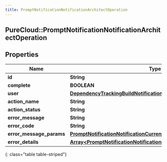 ```yaml
---
title: PromptNotificationNotificationArchitectOperation
---
```

## PureCloud::PromptNotificationNotificationArchitectOperation

## Properties

|Name | Type | Description | Notes|
|------------ | ------------- | ------------- | -------------|
| **id** | **String** |  | [optional] |
| **complete** | **BOOLEAN** |  | [optional] |
| **user** | [**DependencyTrackingBuildNotificationNotificationUser**](DependencyTrackingBuildNotificationNotificationUser.html) |  | [optional] |
| **action_name** | **String** |  | [optional] |
| **action_status** | **String** |  | [optional] |
| **error_message** | **String** |  | [optional] |
| **error_code** | **String** |  | [optional] |
| **error_message_params** | [**PromptNotificationNotificationCurrentOperationErrorMessageParams**](PromptNotificationNotificationCurrentOperationErrorMessageParams.html) |  | [optional] |
| **error_details** | [**Array&lt;PromptNotificationNotificationCurrentOperationErrorDetails&gt;**](PromptNotificationNotificationCurrentOperationErrorDetails.html) |  | [optional] |
{: class="table table-striped"}


